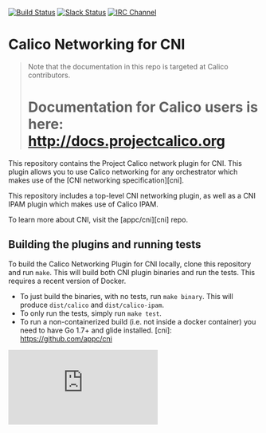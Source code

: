 [![Build Status](https://semaphoreci.com/api/v1/calico/calico-cni-2/branches/master/badge.svg)](https://semaphoreci.com/calico/calico-cni-2)
[![Slack Status](https://slack.projectcalico.org/badge.svg)](https://slack.projectcalico.org)
[![IRC Channel](https://img.shields.io/badge/irc-%23calico-blue.svg)](https://kiwiirc.com/client/irc.freenode.net/#calico)

# Calico Networking for CNI 

<blockquote>
Note that the documentation in this repo is targeted at Calico contributors.
<h1>Documentation for Calico users is here:<br><a href="http://docs.projectcalico.org">http://docs.projectcalico.org</a></h1>
</blockquote>

This repository contains the Project Calico network plugin for CNI.  This plugin allows you to use Calico networking for
any orchestrator which makes use of the [CNI networking specification][cni].

This repository includes a top-level CNI networking plugin, as well as a CNI IPAM plugin which makes use of Calico IPAM.

To learn more about CNI, visit the [appc/cni][cni] repo.

## Building the plugins and running tests
To build the Calico Networking Plugin for CNI locally, clone this repository and run `make`.  This will build both CNI plugin binaries and run the tests. This requires a recent version of Docker.

- To just build the binaries, with no tests, run `make binary`. This will produce `dist/calico` and `dist/calico-ipam`.
- To only run the tests, simply run `make test`.
- To run a non-containerized build (i.e. not inside a docker container) you need to have Go 1.7+ and glide installed. 
[cni]: https://github.com/appc/cni

[![Analytics](https://calico-ga-beacon.appspot.com/UA-52125893-3/calico-cni/README.md?pixel)](https://github.com/igrigorik/ga-beacon)
